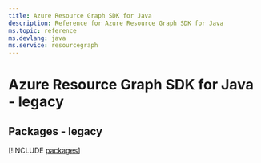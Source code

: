 ```yaml
---
title: Azure Resource Graph SDK for Java
description: Reference for Azure Resource Graph SDK for Java
ms.topic: reference
ms.devlang: java
ms.service: resourcegraph
---
```

# Azure Resource Graph SDK for Java - legacy
## Packages - legacy
[!INCLUDE [packages](resource-graph-index.md)]

